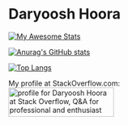 # Daryoosh Hoora 

[![My Awesome Stats](https://awesome-github-stats.azurewebsites.net/user-stats/daryoosh-hoora?cardType=level&theme=github-dark)](https://git.io/awesome-stats-card)

[![Anurag's GitHub stats](https://github-readme-stats.vercel.app/api?username=daryoosh-hoora&theme=github-dark)](https://github.com/daryoosh-hoora/github-readme-stats)

[![Top Langs](https://github-readme-stats.vercel.app/api/top-langs/?username=daryoosh-hoora&langs_count=5&theme=dark)](https://github.com/daryoosh-hoora/github-readme-stats)

<p style="margin:0px">My profile at StackOverflow.com:</P>
<a href="https://stackoverflow.com/users/19276844/daryoosh-hoora"><img src="https://stackoverflow.com/users/flair/19276844.png" width="208" height="58" alt="profile for Daryoosh Hoora at Stack Overflow, Q&amp;A for professional and enthusiast programmers" title="profile for Daryoosh Hoora at Stack Overflow, Q&amp;A for professional and enthusiast programmers"></a>
